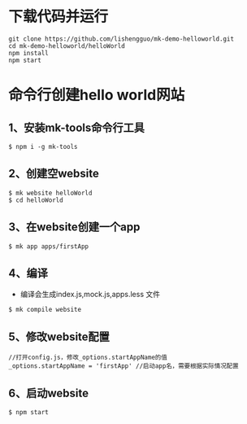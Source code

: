 # 下载代码并运行
```
git clone https://github.com/lishengguo/mk-demo-helloworld.git
cd mk-demo-helloworld/helloWorld
npm install
npm start
```

# 命令行创建hello world网站

## 1、安装mk-tools命令行工具

```
$ npm i -g mk-tools
```

## 2、创建空website

```
$ mk website helloWorld
$ cd helloWorld
```

## 3、在website创建一个app

```
$ mk app apps/firstApp
```

## 4、编译
- 编译会生成index.js,mock.js,apps.less 文件
```
$ mk compile website
```

## 5、修改website配置

```
//打开config.js，修改_options.startAppName的值
_options.startAppName = 'firstApp' //启动app名，需要根据实际情况配置
```

## 6、启动website

```
$ npm start
```


